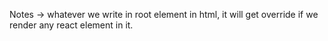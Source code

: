 Notes
-> whatever we write in root element in html, it will get override if we render any react element in it.